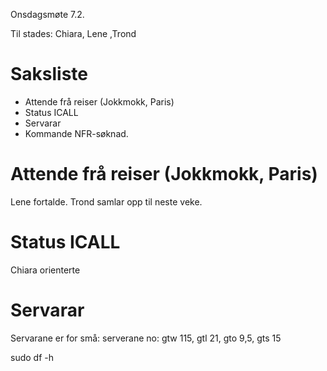 Onsdagsmøte 7.2.

Til stades: Chiara, Lene ,Trond

# Saksliste
* Attende frå reiser (Jokkmokk, Paris)
* Status ICALL
* Servarar
* Kommande NFR-søknad.

#  Attende frå reiser (Jokkmokk, Paris)
Lene fortalde. Trond samlar opp til neste veke.

#  Status ICALL

Chiara orienterte

# Servarar
Servarane er for små:
serverane no: gtw 115, gtl 21, gto  9,5, gts 15

sudo df -h


